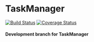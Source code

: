 # TaskManager 
[![Build Status](https://img.shields.io/endpoint.svg?url=https%3A%2F%2Factions-badge.atrox.dev%2FJojobass%2FTaskManager%2Fbadge%3Fref%3Ddevelop&style=for-the-badge)](https://actions-badge.atrox.dev/Jojobass/TaskManager/goto?ref=develop)
[![Coverage Status](https://coveralls.io/repos/github/Jojobass/TaskManager/badge.svg)](https://coveralls.io/github/Jojobass/TaskManager)
#### Development branch for TaskManager
